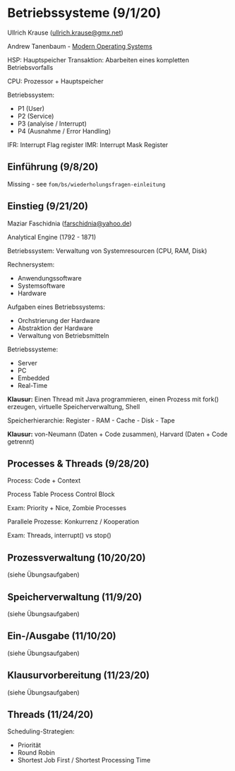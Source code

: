 # Betriebssysteme (9/1/20)
Ullrich Krause (ullrich.krause@gmx.net)

Andrew Tanenbaum - [Modern Operating Systems](http://lib.bvu.edu.vn/bitstream/TVDHBRVT/19439/1/Modern-Operatin-systems.pdf)

HSP: Hauptspeicher
Transaktion: Abarbeiten eines kompletten Betriebsvorfalls

CPU: Prozessor + Hauptspeicher

Betriebssystem:
- P1 (User)
- P2 (Service)
- P3 (analyise / Interrupt)
- P4 (Ausnahme / Error Handling)

IFR: Interrupt Flag register
IMR: Interrupt Mask Register

## Einführung (9/8/20)
Missing - see `fom/bs/wiederholungsfragen-einleitung`

## Einstieg (9/21/20)

Maziar Faschidnia (farschidnia@yahoo.de)

Analytical Engine (1792 - 1871)

Betriebssystem: Verwaltung von Systemresourcen (CPU, RAM, Disk)

Rechnersystem:
- Anwendungssoftware
- Systemsoftware
- Hardware

Aufgaben eines Betriebssystems:
- Orchstrierung der Hardware
- Abstraktion der Hardware
- Verwaltung von Betriebsmitteln

Betriebssysteme:
- Server
- PC
- Embedded
- Real-Time 

**Klausur:** Einen Thread mit Java programmieren, einen Prozess mit fork() erzeugen, virtuelle Speicherverwaltung, Shell

Speicherhierarchie: Register - RAM - Cache - Disk - Tape

**Klausur:** von-Neumann (Daten + Code zusammen), Harvard (Daten + Code getrennt)

## Processes & Threads (9/28/20)

Process: Code + Context

Process Table
Process Control Block

Exam: Priority + Nice, Zombie Processes

Parallele Prozesse: Konkurrenz / Kooperation

Exam: Threads, interrupt() vs stop()

## Prozessverwaltung (10/20/20)

(siehe Übungsaufgaben)

## Speicherverwaltung (11/9/20)

(siehe Übungsaufgaben)

## Ein-/Ausgabe (11/10/20)

(siehe Übungsaufgaben)

## Klausurvorbereitung (11/23/20)

(siehe Übungsaufgaben)

## Threads (11/24/20)

Scheduling-Strategien:
- Priorität
- Round Robin
- Shortest Job First / Shortest Processing Time


<!--stackedit_data:
eyJoaXN0b3J5IjpbLTE4MzIzNjY3MjksLTE5NDcyNDMzOTUsMj
k1NzQwNjUwLC0yMDgxNTg2NTc3XX0=
-->
